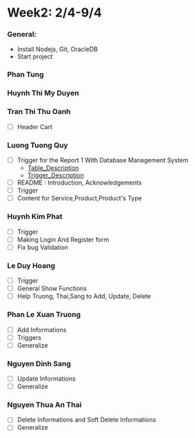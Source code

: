 # Week2: 2/4-9/4
### General:

  - Install Nodejs, Git, OracleDB
  - Start project

### Phan Tung 
  
### Huynh Thi My Duyen
  
### Tran Thi Thu Oanh

  - [ ] Header Cart
### Luong Tuong Quy

  - [ ] Trigger for the Report 1 With Database Management System
    - [Table_Description](../../References/Template_MotaMHDLQH.pdf)
    - [Trigger_Description](../../References/Template_MotaRBTV.pdf)
  - [ ] README : Introduction, Acknowledgements
  - [ ] Trigger
  - [ ] Content for Service,Product,Product's Type
### Huynh Kim Phat

  - [ ] Trigger
  - [ ] Making Login And Register form
  - [ ] Fix bug Validation
### Le Duy Hoang

  - [ ] Trigger
  - [ ] General Show Functions
  - [ ] Help Truong, Thai,Sang to Add, Update, Delete
### Phan Le Xuan Truong

  - [ ] Add Informations
  - [ ] Triggers
  - [ ] Generalize
### Nguyen Dinh Sang

  - [ ] Update Informations  
  - [ ] Generalize
### Nguyen Thua An Thai

  - [ ] Delete Informations and Soft Delete Informations
  - [ ] Generalize
